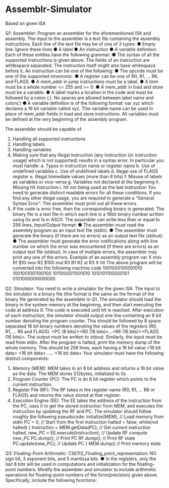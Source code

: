 # Assemblr-Simulator

Based on given ISA

Q1: Assembler:
Program an assembler for the aforementioned ISA and assembly. The input to the assembler is
a text file containing the assembly instructions. Each line of the text file may be of one of 3
types:
● Empty line: Ignore these lines
● A label
● An instruction
● A variable definition
Each of these entities have the following grammar:
● The syntax of all the supported instructions is given above. The fields of an instruction are
whitespace separated. The instruction itself might also have whitespace before it. An
instruction can be one of the following:
● The opcode must be one of the supported mnemonic.
● A register can be one of R0, R1, ... R6, and FLAGS.
● A mem_addr in jump instructions must be a label.
● A Imm must be a whole number <= 255 and >= 0.
● A mem_addr in load and store must be a variable.
● A label marks a location in the code and must be followed by a colon (:). No spaces are
allowed between label name and colon(:)
● A variable definition is of the following format:
var xyz
which declares a 16 bit variable called xyz. This variable name can be used in place of
mem_addr fields in load and store instructions. All variables must be defined at the
very beginning of the assembly program.

The assembler should be capable of:
1. Handling all supported instructions
2. Handling labels
3. Handling variables
4. Making sure that any illegal instruction (any instruction (or instruction usage) which is not
supported) results in a syntax error. In particular you must handle:
a. Typos in instruction name or register name
b. Use of undefined variables
c. Use of undefined labels
d. Illegal use of FLAGS register
e. Illegal Immediate values (more than 8 bits)
f. Misuse of labels as variables or vice-versa
g. Variables not declared at the beginning
h. Missing hlt instruction
i. hlt not being used as the last instruction
You need to generate distinct readable errors for all these conditions. If you find any
other illegal usage, you are required to generate a “General Syntax Error”. The
assembler must print out all these errors.
5. If the code is error free, then the corresponding binary is generated. The binary file is a
text file in which each line is a 16bit binary number written using 0s and 1s in ASCII. The
assembler can write less than or equal to 256 lines.
Input/Output format:
● The assembler must read the assembly program as an input text file (stdin).
● The assembler must generate the binary (if there are no errors) as an output text file
(stdout).
● The assembler must generate the error notifications along with line number on which the
error was encountered (if there are errors) as an output text file (stdout). In case of
multiple errors, the assembler may print any one of the errors.
Example of an assembly program
var X
mov R1 $10
mov R2 $100
mul R3 R1 R2
st R3 X
hlt
The above program will be converted into the following machine code
1001000100001010
1001001001100100
1011000011001010
1010101100000101
0101000000000000

Q2: Simulator:
You need to write a simulator for the given ISA. The input to the simulator is a binary file (the
format is the same as the format of the binary file generated by the assembler in Q1. The
simulator should load the binary in the system memory at the beginning, and then start
executing the code at address 0. The code is executed until hlt is reached. After execution of
each instruction, the simulator should output one line containing an 8 bit number denoting the
program counter. This should be followed by 8 space separated 16 bit binary numbers denoting
the values of the registers (R0, R1, ... R6 and FLAGS).
<PC (8 bits)><space><R0 (16 bits)><space>...<R6 (16 bits)><space><FLAGS (16 bits)>.
The output must be written to stdout. Similarly, the input must be read from stdin. After the
program is halted, print the memory dump of the whole memory. This should be 256 lines, each
having a 16 bit value
<16 bit data>
<16 bit data>
.....
<16 bit data>
Your simulator must have the following distinct components:
1. Memory (MEM): MEM takes in an 8 bit address and returns a 16 bit value as the data.
The MEM stores 512bytes, initialized to 0s.
2. Program Counter (PC): The PC is an 8 bit register which points to the current instruction.
3. Register File (RF): The RF takes in the register name (R0, R1, ... R6 or FLAGS) and
returns the value stored at that register.
4. Execution Engine (EE): The EE takes the address of the instruction from the PC, uses it
to get the stored instruction from MEM, and executes the instruction by updating the RF
and PC.
The simulator should follow roughly the following pseudocode:
initialize(MEM); // Load memory from stdin
PC = 0; // Start from the first instruction
halted = false;
while(not halted)
{
Instruction = MEM.getData(PC); // Get current instruction
halted, new_PC = EE.execute(Instruction); // Update RF compute new_PC
PC.dump(); // Print PC
RF.dump(); // Print RF state
PC.update(new_PC); // Update PC
}
MEM.dump() // Print memory state

Q3: Floating-Point Arithmetic:
CSE112_Floating_point_representation: NO sign bit, 3 exponent bits, and 5 mantissa bits.
● In the registers, only the last 8 bits will be used in computations and initialization for the
floating-point numbers.
Modify the assembler and simulator to include arithmetic operations for floating-point numbers
of the form(precision) given above.
Specifically, include the following functions:
